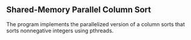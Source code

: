 ## Shared-Memory Parallel Column Sort
The program implements the parallelized version of a column sorts that sorts nonnegative integers using pthreads.

## 
